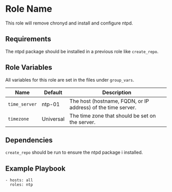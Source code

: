 Role Name
=========

This role will remove chronyd and install and configure ntpd.

Requirements
------------

The ntpd package should be installed in a previous role like `create_repo`.

Role Variables
--------------

All variables for this role are set in the files under `group_vars`.

| Name | Default | Description |
|------|---------|-------------|
| `time_server` | ntp-01 | The host (hostname, FQDN, or IP address) of the time server. |
| `timezone` | Universal | The time zone that should be set on the server. |

Dependencies
------------

`create_repo` should be run to ensure the ntpd package i installed.

Example Playbook
----------------

    - hosts: all
      roles: ntp
